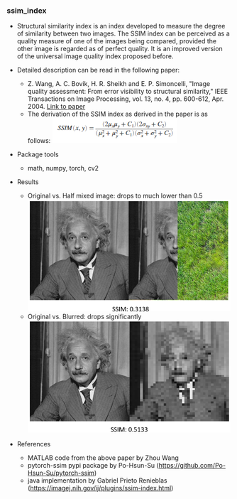 ### ssim_index
- Structural similarity index is an index developed to measure the degree of similarity between two images. The SSIM index can be perceived as a quality measure of one of the images being compared, provided the other image is regarded as of perfect quality. It is an improved version of the universal image quality index proposed before. 

- Detailed description can be read in the following paper:
    - Z. Wang, A. C. Bovik, H. R. Sheikh and E. P. Simoncelli, "Image quality assessment: From error visibility to structural similarity," IEEE Transactions on Image Processing, vol. 13, no. 4, pp. 600-612, Apr. 2004. [Link to paper](https://www.cns.nyu.edu/pub/eero/wang03-reprint.pdf)
  - The derivation of the SSIM index as derived in the paper is as follows:
  ![Equation](equation.png) 

- Package tools
  - math, numpy, torch, cv2

- Results
  - Original vs. Half mixed image: drops to much lower than 0.5
  ![Result1](results/ex1.png)
  - Original vs. Blurred: drops significantly
  ![Result2](results/ex2.png)


- References
  - MATLAB code from the above paper by Zhou Wang
  - pytorch-ssim pypi package by Po-Hsun-Su (https://github.com/Po-Hsun-Su/pytorch-ssim)
  - java implementation by Gabriel Prieto Renieblas (https://imagej.nih.gov/ij/plugins/ssim-index.html)